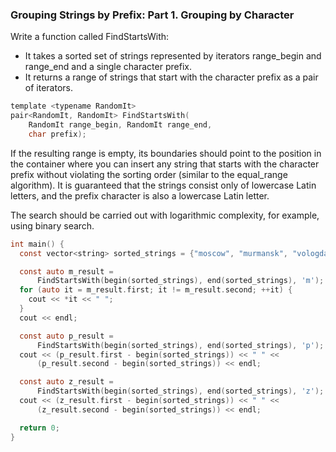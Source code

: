 ### Grouping Strings by Prefix: Part 1. Grouping by Character

Write a function called FindStartsWith:

- It takes a sorted set of strings represented by iterators range_begin and range_end and a single character prefix.
- It returns a range of strings that start with the character prefix as a pair of iterators.



```objectivec
template <typename RandomIt>
pair<RandomIt, RandomIt> FindStartsWith(
    RandomIt range_begin, RandomIt range_end,
    char prefix);

```

If the resulting range is empty, its boundaries should point to the position in the container where you can insert any string that starts with the character prefix without violating the sorting order (similar to the equal_range algorithm). It is guaranteed that the strings consist only of lowercase Latin letters, and the prefix character is also a lowercase Latin letter.

The search should be carried out with logarithmic complexity, for example, using binary search.


```objectivec
int main() {
  const vector<string> sorted_strings = {"moscow", "murmansk", "vologda"};

  const auto m_result =
      FindStartsWith(begin(sorted_strings), end(sorted_strings), 'm');
  for (auto it = m_result.first; it != m_result.second; ++it) {
    cout << *it << " ";
  }
  cout << endl;

  const auto p_result =
      FindStartsWith(begin(sorted_strings), end(sorted_strings), 'p');
  cout << (p_result.first - begin(sorted_strings)) << " " <<
      (p_result.second - begin(sorted_strings)) << endl;

  const auto z_result =
      FindStartsWith(begin(sorted_strings), end(sorted_strings), 'z');
  cout << (z_result.first - begin(sorted_strings)) << " " <<
      (z_result.second - begin(sorted_strings)) << endl;

  return 0;
}

```